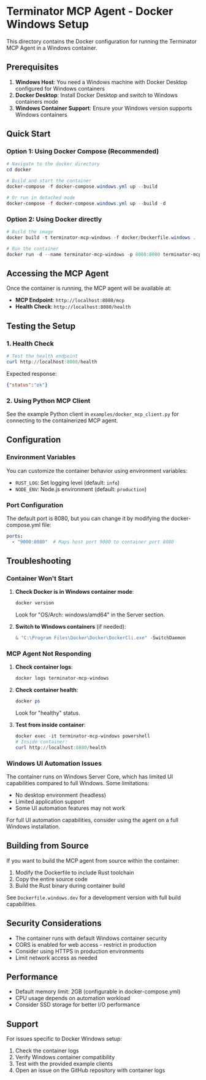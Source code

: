 # Terminator MCP Agent - Docker Windows Setup

This directory contains the Docker configuration for running the Terminator MCP Agent in a Windows container.

## Prerequisites

1. **Windows Host**: You need a Windows machine with Docker Desktop configured for Windows containers
2. **Docker Desktop**: Install Docker Desktop and switch to Windows containers mode
3. **Windows Container Support**: Ensure your Windows version supports Windows containers

## Quick Start

### Option 1: Using Docker Compose (Recommended)

```powershell
# Navigate to the docker directory
cd docker

# Build and start the container
docker-compose -f docker-compose.windows.yml up --build

# Or run in detached mode
docker-compose -f docker-compose.windows.yml up --build -d
```

### Option 2: Using Docker directly

```powershell
# Build the image
docker build -t terminator-mcp-windows -f docker/Dockerfile.windows .

# Run the container
docker run -d --name terminator-mcp-windows -p 8080:8080 terminator-mcp-windows
```

## Accessing the MCP Agent

Once the container is running, the MCP agent will be available at:

- **MCP Endpoint**: `http://localhost:8080/mcp`
- **Health Check**: `http://localhost:8080/health`

## Testing the Setup

### 1. Health Check

```powershell
# Test the health endpoint
curl http://localhost:8080/health
```

Expected response:
```json
{"status":"ok"}
```

### 2. Using Python MCP Client

See the example Python client in `examples/docker_mcp_client.py` for connecting to the containerized MCP agent.

## Configuration

### Environment Variables

You can customize the container behavior using environment variables:

- `RUST_LOG`: Set logging level (default: `info`)
- `NODE_ENV`: Node.js environment (default: `production`)

### Port Configuration

The default port is 8080, but you can change it by modifying the docker-compose.yml file:

```yaml
ports:
  - "9000:8080"  # Maps host port 9000 to container port 8080
```

## Troubleshooting

### Container Won't Start

1. **Check Docker is in Windows container mode**:
   ```powershell
   docker version
   ```
   Look for "OS/Arch: windows/amd64" in the Server section.

2. **Switch to Windows containers** (if needed):
   ```powershell
   & "C:\Program Files\Docker\Docker\DockerCli.exe" -SwitchDaemon
   ```

### MCP Agent Not Responding

1. **Check container logs**:
   ```powershell
   docker logs terminator-mcp-windows
   ```

2. **Check container health**:
   ```powershell
   docker ps
   ```
   Look for "healthy" status.

3. **Test from inside container**:
   ```powershell
   docker exec -it terminator-mcp-windows powershell
   # Inside container:
   curl http://localhost:8080/health
   ```

### Windows UI Automation Issues

The container runs on Windows Server Core, which has limited UI capabilities compared to full Windows. Some limitations:

- No desktop environment (headless)
- Limited application support
- Some UI automation features may not work

For full UI automation capabilities, consider using the agent on a full Windows installation.

## Building from Source

If you want to build the MCP agent from source within the container:

1. Modify the Dockerfile to include Rust toolchain
2. Copy the entire source code
3. Build the Rust binary during container build

See `Dockerfile.windows.dev` for a development version with full build capabilities.

## Security Considerations

- The container runs with default Windows container security
- CORS is enabled for web access - restrict in production
- Consider using HTTPS in production environments
- Limit network access as needed

## Performance

- Default memory limit: 2GB (configurable in docker-compose.yml)
- CPU usage depends on automation workload
- Consider SSD storage for better I/O performance

## Support

For issues specific to Docker Windows setup:
1. Check the container logs
2. Verify Windows container compatibility
3. Test with the provided example clients
4. Open an issue on the GitHub repository with container logs
